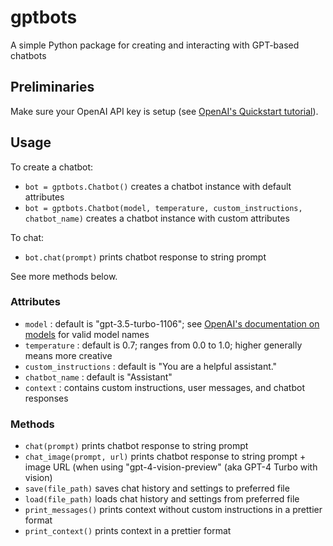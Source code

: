 # gptbots
A simple Python package for creating and interacting with GPT-based chatbots

## Preliminaries
Make sure your OpenAI API key is setup (see [OpenAI's Quickstart tutorial](https://platform.openai.com/docs/quickstart?context=python)).

## Usage
To create a chatbot:
- `bot = gptbots.Chatbot()` creates a chatbot instance with default attributes
- `bot = gptbots.Chatbot(model, temperature, custom_instructions, chatbot_name)` creates a chatbot instance with custom attributes

To chat:
- `bot.chat(prompt)` prints chatbot response to string prompt

See more methods below. 

### Attributes
- `model` : default is "gpt-3.5-turbo-1106"; see [OpenAI's documentation on models](https://platform.openai.com/docs/models/) for valid model names
- `temperature` : default is 0.7; ranges from 0.0 to 1.0; higher generally means more creative
- `custom_instructions` : default is "You are a helpful assistant."
- `chatbot_name` : default is "Assistant"
- `context` : contains custom instructions, user messages, and chatbot responses

### Methods
- `chat(prompt)` prints chatbot response to string prompt
- `chat_image(prompt, url)` prints chatbot response to string prompt + image URL (when using "gpt-4-vision-preview" (aka GPT-4 Turbo with vision)
- `save(file_path)` saves chat history and settings to preferred file
- `load(file_path)` loads chat history and settings from preferred file
- `print_messages()` prints context without custom instructions in a prettier format
- `print_context()` prints context in a prettier format

